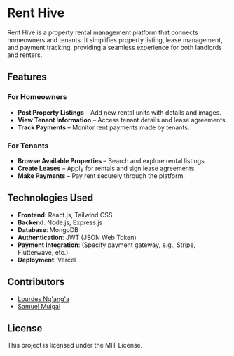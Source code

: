# Rent Hive  

Rent Hive is a property rental management platform that connects homeowners and tenants. It simplifies property listing, lease management, and payment tracking, providing a seamless experience for both landlords and renters.  

## Features  

### For Homeowners  
- **Post Property Listings** – Add new rental units with details and images.  
- **View Tenant Information** – Access tenant details and lease agreements.  
- **Track Payments** – Monitor rent payments made by tenants.  

### For Tenants  
- **Browse Available Properties** – Search and explore rental listings.  
- **Create Leases** – Apply for rentals and sign lease agreements.  
- **Make Payments** – Pay rent securely through the platform.  

## Technologies Used  

- **Frontend**: React.js, Tailwind CSS  
- **Backend**: Node.js, Express.js  
- **Database**: MongoDB  
- **Authentication**: JWT (JSON Web Token)  
- **Payment Integration**: (Specify payment gateway, e.g., Stripe, Flutterwave, etc.)  
- **Deployment**: Vercel  

## Contributors  

- [Lourdes Ng'ang'a](https://github.com/LourdesN)  
- [Samuel Muigai](https://github.com/Ndungu-Muigai)  

## License  

This project is licensed under the MIT License.  
